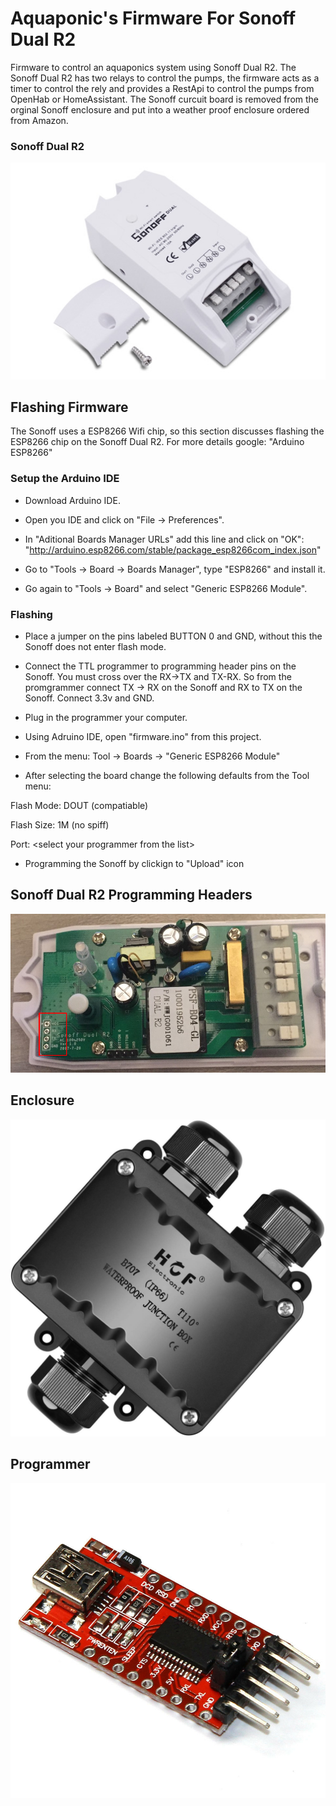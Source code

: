 # Aquaponic's Firmware For Sonoff Dual R2

Firmware to control an aquaponics system using Sonoff Dual R2.  The Sonoff Dual R2 has two relays to control the pumps, the firmware acts as a timer to control the rely and provides a RestApi to control the pumps from OpenHab or HomeAssistant. The Sonoff curcuit board is removed from the orginal Sonoff enclosure and put into a weather proof enclosure ordered from Amazon.

### Sonoff Dual R2

![Dual R2](https://github.com/jpetrocik/aquaponics/raw/master/sonoff_dual_r2.png)

## Flashing Firmware

The Sonoff uses a ESP8266 Wifi chip, so this section discusses flashing the ESP8266 chip on the Sonoff Dual R2. For more details google: "Arduino ESP8266"

### Setup the Arduino IDE

* Download Arduino IDE.

* Open you IDE and click on "File -> Preferences".

* In  "Aditional Boards Manager URLs" add this line and click on "OK": "http://arduino.esp8266.com/stable/package_esp8266com_index.json"

* Go to "Tools -> Board -> Boards Manager", type "ESP8266" and install it.

* Go again to "Tools -> Board" and select "Generic ESP8266 Module".

### Flashing

* Place a jumper on the pins labeled BUTTON 0 and GND, without this the Sonoff does not enter flash mode.

* Connect the TTL programmer to programming header pins on the Sonoff.  You must cross over the RX->TX and TX-RX.  So from the promgrammer connect TX -> RX on the Sonoff and RX to TX on the Sonoff.  Connect 3.3v and GND.

* Plug in the programmer your computer.

* Using Adruino IDE, open "firmware.ino" from this project.

* From the menu: Tool -> Boards -> "Generic ESP8266 Module"

* After selecting the board change the following defaults from the Tool menu:

Flash Mode: DOUT (compatiable)

Flash Size: 1M (no spiff)

Port: \<select your programmer from the list\>
  

* Programming the Sonoff by clickign to "Upload" icon


## Sonoff Dual R2 Programming Headers 

![Dual R2 Programming Headers](https://github.com/jpetrocik/aquaponics/raw/master/sonoff_dual_r2_pins.png)

## Enclosure

![Enclosure](https://github.com/jpetrocik/aquaponics/raw/master/enclosure.jpg)

## Programmer

![Programmer](https://github.com/jpetrocik/aquaponics/raw/master/programmer.jpg)



